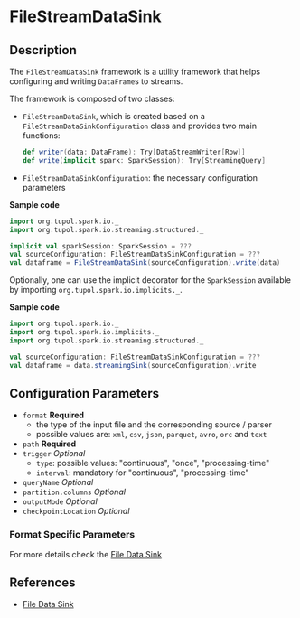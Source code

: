 # FileStreamDataSink


## Description

The `FileStreamDataSink` framework is a utility framework that helps configuring and writing `DataFrame`s to streams.

The framework is composed of two classes:
- `FileStreamDataSink`, which is created based on a `FileStreamDataSinkConfiguration` class and provides two main functions:
    ```scala
    def writer(data: DataFrame): Try[DataStreamWriter[Row]]
    def write(implicit spark: SparkSession): Try[StreamingQuery]
    ```
- `FileStreamDataSinkConfiguration`: the necessary configuration parameters

**Sample code**
```scala
import org.tupol.spark.io._
import org.tupol.spark.io.streaming.structured._

implicit val sparkSession: SparkSession = ???
val sourceConfiguration: FileStreamDataSinkConfiguration = ???
val dataframe = FileStreamDataSink(sourceConfiguration).write(data)
```

Optionally, one can use the implicit decorator for the `SparkSession` available by importing `org.tupol.spark.io.implicits._`.

**Sample code**
```scala
import org.tupol.spark.io._
import org.tupol.spark.io.implicits._
import org.tupol.spark.io.streaming.structured._

val sourceConfiguration: FileStreamDataSinkConfiguration = ???
val dataframe = data.streamingSink(sourceConfiguration).write
```


## Configuration Parameters

- `format` **Required**
  - the type of the input file and the corresponding source / parser
  - possible values are:  `xml`, `csv`, `json`, `parquet`, `avro`, `orc` and `text`
- `path` **Required**
- `trigger` *Optional*
   - `type`: possible values: "continuous", "once", "processing-time" 
   - `interval`: mandatory for "continuous", "processing-time" 
- `queryName` *Optional*
- `partition.columns` *Optional*
- `outputMode` *Optional*
- `checkpointLocation` *Optional*
  
### Format Specific Parameters

For more details check the [File Data Sink](file-data-sink.md#configuration-parameters)


## References

- [File Data Sink](file-data-sink.md#configuration-parameters)
